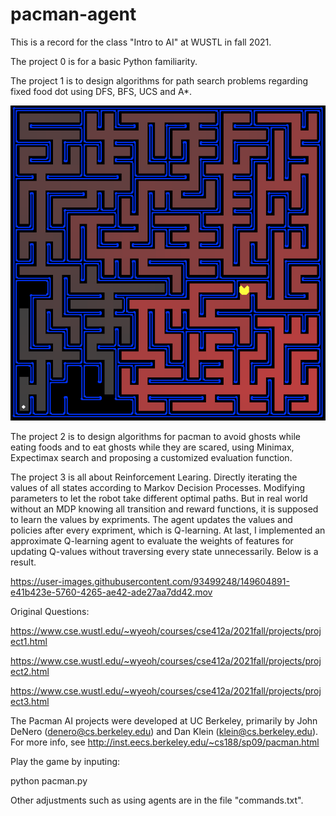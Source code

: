 # pacman-agent
This is a record for the class "Intro to AI" at WUSTL in fall 2021. 

The project 0 is for a basic Python familiarity.

The project 1 is to design algorithms for path search problems regarding fixed food dot using DFS, BFS, UCS and A*.

<div align=center> <img src = "https://github.com/CocoYard/412-pacman/blob/main/maze.png"/> </div>

The project 2 is to design algorithms for pacman to avoid ghosts while eating foods and to eat ghosts while they are scared, using Minimax, Expectimax search and proposing a customized evaluation function.

The project 3 is all about Reinforcement Learing. Directly iterating the values of all states according to Markov Decision Processes. Modifying parameters
to let the robot take different optimal paths. But in real world without an MDP knowing all transition and reward functions, it is supposed to learn the values by
expriments. The agent updates the values and policies after every expriment, which is Q-learning. At last, I implemented an approximate Q-learning agent to evaluate
the weights of features for updating Q-values without traversing every state unnecessarily. Below is a result.

https://user-images.githubusercontent.com/93499248/149604891-e41b423e-5760-4265-ae42-ade27aa7dd42.mov

Original Questions:

https://www.cse.wustl.edu/~wyeoh/courses/cse412a/2021fall/projects/project1.html

https://www.cse.wustl.edu/~wyeoh/courses/cse412a/2021fall/projects/project2.html

https://www.cse.wustl.edu/~wyeoh/courses/cse412a/2021fall/projects/project3.html

The Pacman AI projects were developed at UC Berkeley, primarily by John DeNero (denero@cs.berkeley.edu) and Dan Klein (klein@cs.berkeley.edu). For more info, see http://inst.eecs.berkeley.edu/~cs188/sp09/pacman.html


Play the game by inputing: 

 python pacman.py

Other adjustments such as using agents are in the file "commands.txt".

